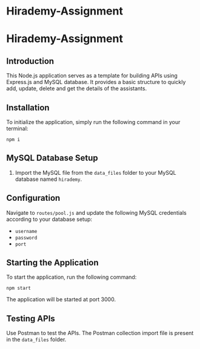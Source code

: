 ﻿# Hirademy-Assignment
# Hirademy-Assignment

## Introduction
This Node.js application serves as a template for building APIs using Express.js and MySQL database. It provides a basic structure to quickly add, update, delete and get the details of the assistants.

## Installation
To initialize the application, simply run the following command in your terminal:

`npm i`


## MySQL Database Setup
1. Import the MySQL file from the `data_files` folder to your MySQL database named `hirademy`.
   
## Configuration
Navigate to `routes/pool.js` and update the following MySQL credentials according to your database setup:
- `username`
- `password`
- `port`

## Starting the Application
To start the application, run the following command:

`npm start`

The application will be started at port 3000.

## Testing APIs
Use Postman to test the APIs. The Postman collection import file is present in the `data_files` folder.


